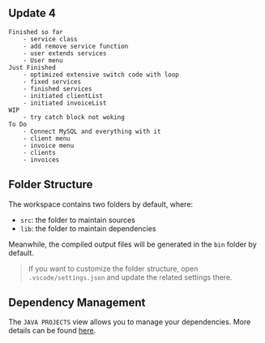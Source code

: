 ## Update 4
    Finished so far
        - service class
        - add remove service function
        - user extends services
        - User menu
    Just Finished
        - optimized extensive switch code with loop
        - fixed services
        - finished services
        - initiated clientList
        - initiated invoiceList
    WIP
        - try catch block not woking
    To Do
        - Connect MySQL and everything with it
        - client menu
        - invoice menu
        - clients
        - invoices


## Folder Structure

The workspace contains two folders by default, where:

- `src`: the folder to maintain sources
- `lib`: the folder to maintain dependencies

Meanwhile, the compiled output files will be generated in the `bin` folder by default.

> If you want to customize the folder structure, open `.vscode/settings.json` and update the related settings there.

## Dependency Management

The `JAVA PROJECTS` view allows you to manage your dependencies. More details can be found [here](https://github.com/microsoft/vscode-java-dependency#manage-dependencies).
